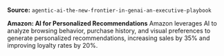 **Source:** `agentic-ai-the-new-frontier-in-genai-an-executive-playbook`

**Amazon: AI for Personalized Recommendations**
Amazon leverages AI to analyze browsing behavior, purchase history, and visual preferences to generate personalized recommendations, increasing sales by 35% and improving loyalty rates by 20%.
